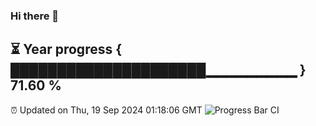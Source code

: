 ### Hi there 👋
⏳ Year progress { █████████████████████▁▁▁▁▁▁▁▁▁ } 71.60 %
---
⏰ Updated on Thu, 19 Sep 2024 01:18:06 GMT
![Progress Bar CI](https://github.com/liununu/liununu/workflows/Progress%20Bar%20CI/badge.svg)
